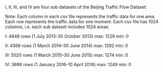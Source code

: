 I, II, III, and IV are four sub datasets of the Beijing Traffic Flow Dataset.

Note:
Each column in each csv file represents the traffic data for one area.
Each row represents the traffic data for one moment.
Each csv file has 1024 columns, i.e. each sub dataset includes 1024 areas.

I: 4848 rows (1 July 2013–30 October 2013) max: 1226 min: 0

II: 4368 rows (1 March 2014–30 June 2014) max: 1292 min: 0

III: 5520 rows (1 March 2015–30 June 2015) max: 1274 min: 0

IV: 3696 rows (1 January 2016–10 April 2016) max: 1249 min: 0